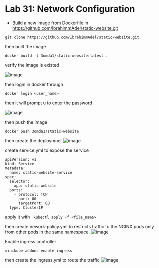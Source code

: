 # Lab 31: Network Configuration

-  Build a new image from Dockerfile in https://github.com/IbrahimmAdel/static-website.git
```
git clone https://github.com/IbrahimmAdel/static-website.git
```
then built the image 
```
docker build -t 3omda1/static-website:latest .
```
verify the image is existed 

![image](https://github.com/user-attachments/assets/39a6dac0-55e4-4ab7-a609-38eaad5b8427)

then login in docker through 
```
docker login <user_name>
```
then it will prompt u to enter the password

![image](https://github.com/user-attachments/assets/03784dea-5bf0-48f8-b1a5-f07c617fda93)


then push the image 
```
docker push 3omda1/static-website
```
then create the deploymnet 
![image](https://github.com/user-attachments/assets/41aa312c-328f-4d87-8c3a-e8d156beffa0) 


create service.yml to expose the service 
```
apiVersion: v1
kind: Service
metadata:
  name: static-website-service
spec:
  selector:
    app: static-website
  ports:
    - protocol: TCP
      port: 80
      targetPort: 80
  type: ClusterIP
```
apply it with ``` kubectl apply -f <file_name>```

then create nework-policy.yml 
to restricts traffic to the NGINX pods only from other pods in the same namespace.
![image](https://github.com/user-attachments/assets/e8068469-1b9b-4f0d-a546-95e399ad218f)

Enable ingress controller 
```
minikube addons enable ingress
```
then create the ingress.yml to route the traffic 
![image](https://github.com/user-attachments/assets/e985c8bb-6e34-4ec0-903e-ccd9fa171e47)

